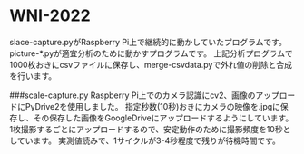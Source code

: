 # WNI-2022
slace-capture.pyがRaspberry Pi上で継続的に動かしていたプログラムです。
picture-*.pyが適宜分析のために動かすプログラムです。
上記分析プログラムで1000枚おきにcsvファイルに保存し、merge-csvdata.pyで外れ値の削除と合成を行います。

###scale-capture.py
Raspberry Pi上でのカメラ認識にcv2、画像のアップロードにPyDrive2を使用しました。
指定秒数(10秒)おきにカメラの映像を.jpgに保存し、その保存した画像をGoogleDriveにアップロードするようにしています。
1枚撮影するごとにアップロードするので、安定動作のために撮影頻度を10秒としています。
実測値読みで、1サイクルが3-4秒程度で残りが待機時間です。
